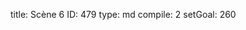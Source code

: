 title:          Scène 6
ID:             479
type:           md
compile:        2
setGoal:        260


